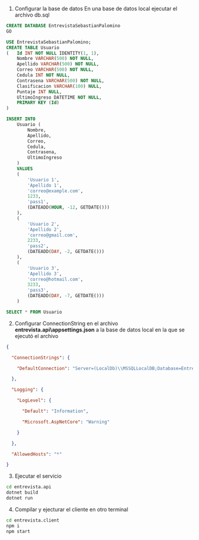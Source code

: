 1. Configurar la base de datos
	En una base de datos local ejecutar el archivo db.sql
``` sql
CREATE DATABASE EntrevistaSebastianPalomino
GO

USE EntrevistaSebastianPalomino;
CREATE TABLE Usuario
(	Id INT NOT NULL IDENTITY(1, 1),
    Nombre VARCHAR(500) NOT NULL,
    Apellido VARCHAR(500) NOT NULL,
    Correo VARCHAR(500) NOT NULL,
    Cedula INT NOT NULL,
    Contrasena VARCHAR(500) NOT NULL,
	Clasificacion VARCHAR(100) NULL,
    Puntaje INT NULL,
	UltimoIngreso DATETIME NOT NULL,
	PRIMARY KEY (Id)
)

INSERT INTO
    Usuario (
        Nombre,
        Apellido,
        Correo,
        Cedula,
        Contrasena,
        UltimoIngreso
    )
    VALUES
    (
        'Usuario 1',
        'Apellido 1',
        'correo@example.com',
        1233,
        'pass1',
        (DATEADD(HOUR, -12, GETDATE()))
    ),
    (
        'Usuario 2',
        'Apellido 2',
        'correo@gmail.com',
        2233,
        'pass2',
        (DATEADD(DAY, -2, GETDATE()))
    ),
    (
        'Usuario 3',
        'Apellido 3',
        'correo@hotmail.com',
        3233,
        'pass3',
        (DATEADD(DAY, -7, GETDATE()))
    )

SELECT * FROM Usuario

```

2. Configurar ConnectionString en el archivo **entrevista.api\appsettings.json** a la base de datos local en la que se ejecutó el archivo

```json
{

  "ConnectionStrings": {

    "DefaultConnection": "Server=(LocalDb)\\MSSQLLocalDB;Database=EntrevistaSebastianPalomino;Integrated Security=True;"

  },

  "Logging": {

    "LogLevel": {

      "Default": "Information",

      "Microsoft.AspNetCore": "Warning"

    }

  },

  "AllowedHosts": "*"

}
```

3. Ejecutar el servicio

``` bash
cd entrevista.api  
dotnet build
dotnet run
```
4. Compilar y ejecturar el cliente en otro terminal

``` bash
cd entrevista.client 
npm i
npm start
```

